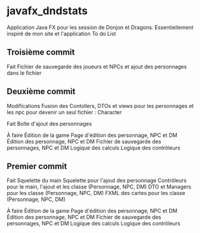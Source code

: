 # javafx_dndstats
Application Java FX pour les session de Donjon et Dragons. Essentiellement inspiré de mon site et l'application To do List

## Troisième commit
  Fait
    Fichier de sauvegarde des joueurs et NPCs et ajout des personnages dans le fichier

## Deuxième commit
  Modifications
    Fusion des Contollers, DTOs et views pour les personnages et les npc pour devenir un seul fichier : Character
    
  Fait
    Boîte d'ajout des personnages

  À faire
    Édition de la game
    Page d'édition des personnage, NPC et DM
    Édition des personnage, NPC et DM
    Fichier de sauvegarde des personnages, NPC et DM
    Logique des calculs
    Logique des contrôleurs

## Premier commit
  Fait
    Squelette du main
    Squelette pour l'ajout des personnage
    Contrôleurs pour le main, l'ajout et les classe (Personnage, NPC, DM)
    DTO et Managers pour les classe (Personnage, NPC, DM)
    FXML des cartes pour les classe (Personnage, NPC, DM)
  
  À faire
    Édition de la game
    Page d'édition des personnage, NPC et DM
    Édition des personnage, NPC et DM
    Fichier de sauvegarde des personnages, NPC et DM
    Logique des calculs
    Logique des contrôleurs
